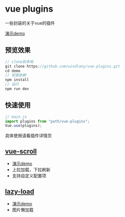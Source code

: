 # vue plugins
一些封装的关于vue的插件

[演示demo]((https://github.com/windlany/vue-plugins/tree/master/demo/static/show/all.gif))

## 预览效果
```JavaScript
// clone到本地
git clone https://github.com/windlany/vue-plugins.git 
cd demo 
// 安装依赖
npm install
// 运行
npm run dev
```

## 快速使用 
```JavaScript
// main.js
import plugins from "path/vue-plugins";
Vue.use(plugins); 
```
具体使用请看插件详情页

## [vue-scroll](https://github.com/windlany/vue-plugins/tree/master/vue-scroll)
- [演示demo](https://github.com/windlany/vue-plugins/tree/master/demo/static/show/vscroll.gif)
- 上拉加载，下拉刷新
- 支持自定义配置项

## [lazy-load](https://github.com/windlany/vue-plugins/tree/master/lazy-load)
- [演示demo](https://github.com/windlany/vue-plugins/tree/master/demo/static/show/lazyLoad.gif)
- 图片懒加载
